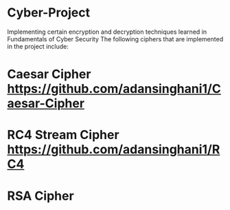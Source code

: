 # Cyber-Project
Implementing certain encryption and decryption techniques learned in Fundamentals of Cyber Security
The following ciphers that are implemented in the project include:
# Caesar Cipher https://github.com/adansinghani1/Caesar-Cipher
# RC4 Stream Cipher https://github.com/adansinghani1/RC4
# RSA Cipher
